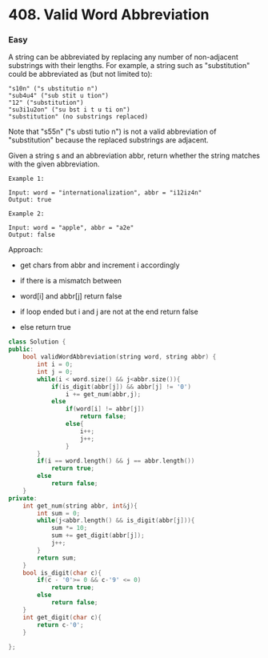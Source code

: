 # 408. Valid Word Abbreviation
### Easy

A string can be abbreviated by replacing any number of non-adjacent substrings with their lengths. For example, a string such as "substitution" could be abbreviated as (but not limited to):

    "s10n" ("s ubstitutio n")
    "sub4u4" ("sub stit u tion")
    "12" ("substitution")
    "su3i1u2on" ("su bst i t u ti on")
    "substitution" (no substrings replaced)

Note that "s55n" ("s ubsti tutio n") is not a valid abbreviation of "substitution" because the replaced substrings are adjacent.

Given a string s and an abbreviation abbr, return whether the string matches with the given abbreviation.

 

    Example 1:

    Input: word = "internationalization", abbr = "i12iz4n"
    Output: true

    Example 2:

    Input: word = "apple", abbr = "a2e"
    Output: false

Approach:
* get chars from abbr and increment i accordingly
* if there is a mismatch between
* word[i] and abbr[j] return false

* if loop ended but i and j are not at the end return false
* else return true
```cpp
class Solution {
public:
    bool validWordAbbreviation(string word, string abbr) {
        int i = 0;
        int j = 0;
        while(i < word.size() && j<abbr.size()){
            if(is_digit(abbr[j]) && abbr[j] != '0')
                i += get_num(abbr,j);
            else
                if(word[i] != abbr[j])
                    return false;
                else{
                    i++;
                    j++;
                }
        }
        if(i == word.length() && j == abbr.length())
            return true;
        else
            return false;
    }
private:
    int get_num(string abbr, int&j){
        int sum = 0;
        while(j<abbr.length() && is_digit(abbr[j])){
            sum *= 10;
            sum += get_digit(abbr[j]);
            j++;
        }
        return sum;
    }
    bool is_digit(char c){
        if(c - '0'>= 0 && c-'9' <= 0)
            return true;
        else
            return false;
    }
    int get_digit(char c){
        return c-'0';
    }
        
};
```